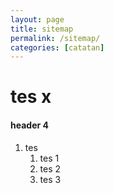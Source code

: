 ```yaml
---
layout: page
title: sitemap
permalink: /sitemap/
categories: [catatan]
---
```


# tes x
#### header 4
1. tes
    1. tes 1
    1. tes 2
    1. tes 3